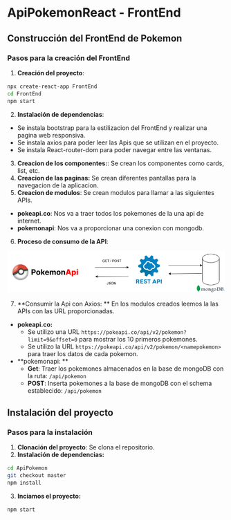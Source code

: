 # ApiPokemonReact - FrontEnd

## Construcción del FrontEnd de Pokemon

### Pasos para la creación del FrontEnd

1. **Creación del proyecto**: 
```bash
npx create-react-app FrontEnd
cd FrontEnd
npm start
```
2. **Instalación de dependencias**: 
  -  Se instala bootstrap para la estilizacion del FrontEnd y realizar una pagina web responsiva.
  -  Se instala axios para poder leer las Apis que se utilizan en el proyecto.
  -  Se instala React-router-dom para poder navegar entre las ventanas. 
3. **Creacion de los componentes:**: Se crean los componentes como cards, list, etc.
4. **Creacion de las paginas:** Se crean diferentes pantallas para la navegacion de la aplicacion.
5. **Creacion de modulos**: Se crean modulos para llamar a las siguientes APIs.
  - **pokeapi.co**: Nos va a traer todos los pokemones de la una api de internet.
  - **pokemonapi**: Nos va a proporcionar una conexion con mongodb.
   
6. **Proceso de consumo de la API**: 
                              
![Flujo de Api Rest](https://github.com/Chriss78Vera/ApiPokemonReact/blob/3f9a575bc8df15ce9f9ff3ac702a89caeea5965d/public/ApiRest.png "Flujo de la ApiRest")

7. **Consumir la Api con Axios: ** En los modulos creados leemos la las APIs con las URL proporcionadas.
  - **pokeapi.co:** 
    - Se utilizo una URL ```https://pokeapi.co/api/v2/pokemon?limit=9&offset=0``` para mostrar los 10 primeros pokemones. 
    - Se utilizo la URL  ```https://pokeapi.co/api/v2/pokemon/<namepokemon>``` para traer los datos de cada pokemon. 
  - **pokemonapi: ** 
    - **Get**: Traer los pokemones almacenados en la base de mongoDB con la ruta: ```/api/pokemon```
    - **POST**: Inserta pokemones a la base de mongoDB con el schema establecido: ```/api/pokemon```


## Instalación del proyecto
### Pasos para la instalación 
1. **Clonación del proyecto**: Se clona el repositorio.
2. **Instalación de dependencias:** 
  ```bash
  cd ApiPokemon
  git checkout master
  npm install 
  ```
3. **Inciamos el proyecto:** 
  ```bash
  npm start
  ```
